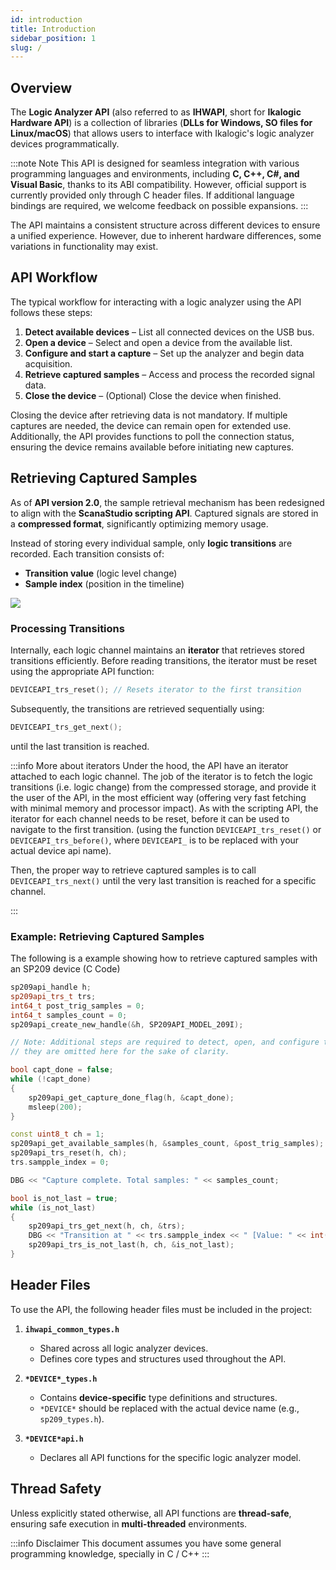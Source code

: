 ```yaml
---
id: introduction
title: Introduction
sidebar_position: 1
slug: /
---
```


## Overview
The **Logic Analyzer API** (also referred to as **IHWAPI**, short for **Ikalogic Hardware API**) is a collection of libraries (**DLLs for Windows, SO files for Linux/macOS**) that allows users to interface with Ikalogic's logic analyzer devices programmatically.

:::note Note
This API is designed for seamless integration with various programming languages and environments, including **C, C++, C#, and Visual Basic**, thanks to its ABI compatibility. However, official support is currently provided only through C header files. If additional language bindings are required, we welcome feedback on possible expansions.
:::

The API maintains a consistent structure across different devices to ensure a unified experience. However, due to inherent hardware differences, some variations in functionality may exist.


## API Workflow
The typical workflow for interacting with a logic analyzer using the API follows these steps:

1. **Detect available devices** – List all connected devices on the USB bus.  
2. **Open a device** – Select and open a device from the available list.  
3. **Configure and start a capture** – Set up the analyzer and begin data acquisition.  
4. **Retrieve captured samples** – Access and process the recorded signal data.  
5. **Close the device** – (Optional) Close the device when finished.  

Closing the device after retrieving data is not mandatory. If multiple captures are needed, the device can remain open for extended use. Additionally, the API provides functions to poll the connection status, ensuring the device remains available before initiating new captures.


## Retrieving Captured Samples

As of **API version 2.0**, the sample retrieval mechanism has been redesigned to align with the **ScanaStudio scripting API**. Captured signals are stored in a **compressed format**, significantly optimizing memory usage.

Instead of storing every individual sample, only **logic transitions** are recorded. Each transition consists of:
- **Transition value** (logic level change)
- **Sample index** (position in the timeline)

![](/img/transitions.png)

### Processing Transitions
Internally, each logic channel maintains an **iterator** that retrieves stored transitions efficiently. Before reading transitions, the iterator must be reset using the appropriate API function:

```cpp
DEVICEAPI_trs_reset(); // Resets iterator to the first transition
```

Subsequently, the transitions are retrieved sequentially using:
```cpp
DEVICEAPI_trs_get_next();
```
until the last transition is reached.

:::info More about iterators
Under the hood, the API have an iterator attached to each logic channel. The job of the iterator is to fetch the logic transitions (i.e. logic change) from the compressed storage, and provide it the user of the API, in the most efficient way (offering very fast fetching with minimal memory and processor impact). As with the scripting API, the iterator for each channel needs to be reset, before it can be used to navigate to the first transition. (using the function `DEVICEAPI_trs_reset()` or `DEVICEAPI_trs_before()`, where `DEVICEAPI_` is to be replaced with your actual device api name).

Then, the proper way to retrieve captured samples is to call `DEVICEAPI_trs_next()` until the very last transition is reached for a specific channel.

:::



### Example: Retrieving Captured Samples 

The following is a example showing how to retrieve captured samples with an SP209 device (C Code)

```cpp
sp209api_handle h;
sp209api_trs_t trs;
int64_t post_trig_samples = 0;
int64_t samples_count = 0;
sp209api_create_new_handle(&h, SP209API_MODEL_209I);

// Note: Additional steps are required to detect, open, and configure the device
// they are omitted here for the sake of clarity.

bool capt_done = false;
while (!capt_done)
{
    sp209api_get_capture_done_flag(h, &capt_done);
    msleep(200);
}

const uint8_t ch = 1;
sp209api_get_available_samples(h, &samples_count, &post_trig_samples);
sp209api_trs_reset(h, ch);
trs.sampple_index = 0;

DBG << "Capture complete. Total samples: " << samples_count;

bool is_not_last = true;
while (is_not_last)
{
    sp209api_trs_get_next(h, ch, &trs);
    DBG << "Transition at " << trs.sampple_index << " [Value: " << int(trs.value) << "]";
    sp209api_trs_is_not_last(h, ch, &is_not_last);
}
```

## Header Files

To use the API, the following header files must be included in the project:

1. **`ihwapi_common_types.h`**  
   - Shared across all logic analyzer devices.  
   - Defines core types and structures used throughout the API.

2. **`*DEVICE*_types.h`**  
   - Contains **device-specific** type definitions and structures.  
   - `*DEVICE*` should be replaced with the actual device name (e.g., `sp209_types.h`).  

3. **`*DEVICE*api.h`**  
   - Declares all API functions for the specific logic analyzer model.  

## Thread Safety

Unless explicitly stated otherwise, all API functions are **thread-safe**, ensuring safe execution in **multi-threaded** environments.




:::info Disclaimer
This document assumes you have some general programming knowledge, specially in C / C++
:::